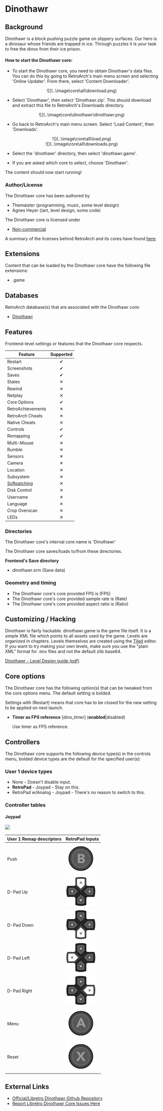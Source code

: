 # Dinothawr

## Background

Dinothawr is a block pushing puzzle game on slippery surfaces. Our hero is a dinosaur whose friends are trapped in ice. Through puzzles it is your task to free the dinos from their ice prison.

#### How to start the Dinothawr core:

- To start the Dinothawr core, you need to obtain Dinothawr's data files. You can do this by going to RetroArch's main menu screen and selecting 'Online Updater'. From there, select 'Content Downloader'.

<center> ![](..\image\core\all\download.png) </center>

- Select 'Dinothawr', then select 'Dinothawr.zip'. This should download and extract this file to RetroArch's Downloads directory.

<center> ![](..\image\core\dinothawr\dinothawr.png) </center>

- Go back to RetroArch's main menu screen. Select 'Load Content', then 'Downloads'.

<center> ![](..\image\core\all\load.png) </center>

<center> ![](..\image\core\all\downloads.png) </center>

- Select the 'dinothawr' directory, then select 'dinothawr.game'.

- If you are asked which core to select, choose 'Dinothawr'.

The content should now start running!

### Author/License

The Dinothawr core has been authored by

- Themaister (programming, music, some level design)
- Agnes Heyer ((art, level design, some code)

The Dinothawr core is licensed under

- [Non-commercial](https://github.com/libretro/Dinothawr/blob/master/LICENSE)

A summary of the licenses behind RetroArch and its cores have found [here](https://docs.libretro.com/tech/licenses/).

## Extensions

Content that can be loaded by the Dinothawr core have the following file extensions:

- .game

## Databases

RetroArch database(s) that are associated with the Dinothawr core:

- [Dinothawr](https://github.com/libretro/libretro-database/blob/master/rdb/Dinothawr.rdb)

## Features

Frontend-level settings or features that the Dinothawr core respects.

| Feature           | Supported |
|-------------------|:---------:|
| Restart           | ✔         |
| Screenshots       | ✔         |
| Saves             | ✔         |
| States            | ✕         |
| Rewind            | ✕         |
| Netplay           | ✕         |
| Core Options      | ✔         |
| RetroAchievements | ✕         |
| RetroArch Cheats  | ✕         |
| Native Cheats     | ✕         |
| Controls          | ✔         |
| Remapping         | ✔         |
| Multi-Mouse       | ✕         |
| Rumble            | ✕         |
| Sensors           | ✕         |
| Camera            | ✕         |
| Location          | ✕         |
| Subsystem         | ✕         |
| [Softpatching](https://docs.libretro.com/guides/softpatching/) | ✕         |
| Disk Control      | ✕         |
| Username          | ✕         |
| Language          | ✕         |
| Crop Overscan     | ✕         |
| LEDs              | ✕         |

### Directories

The Dinothawr core's internal core name is 'Dinothawr'

The Dinothawr core saves/loads to/from these directories.

**Frontend's Save directory**

- dinothawr.srm (Save data)

### Geometry and timing

- The Dinothawr core's core provided FPS is (FPS)
- The Dinothawr core's core provided sample rate is (Rate)
- The Dinothawr core's core provided aspect ratio is (Ratio)

## Customizing / Hacking

Dinothawr is fairly hackable. dinothawr.game is the game file itself. It is a simple XML file which points to all assets used by the game. Levels are organized in chapters. Levels themselves are created using the [Tiled](http://www.mapeditor.org/) editor. If you want to try making your own levels, make sure you use the "plain XML" format for .tmx files and not the default zlib base64.

[Dinothawr - Level Design guide (pdf)](http://retinaleclipse.com/dinothawr-guide.pdf)

## Core options

The Dinothawr core has the following option(s) that can be tweaked from the core options menu. The default setting is bolded. 

Settings with (Restart) means that core has to be closed for the new setting to be applied on next launch.

- **Timer as FPS reference** [dino_timer] (**enabled**|disabled)

	Use timer as FPS reference.
	
## Controllers

The Dinothawr core supports the following device type(s) in the controls menu, bolded device types are the default for the specified user(s):

### User 1 device types

- None - Doesn't disable input.
- **RetroPad** - Joypad - Stay on this.
- RetroPad w/Analog - Joypad - There's no reason to switch to this.

### Controller tables

#### Joypad

![](http://themaister.net/dinothawr/shield.png)

| User 1 Remap descriptors | RetroPad Inputs                             |
|--------------------------|---------------------------------------------|
| Push                     | ![](../image/retropad/retro_b.png)          |
| D-Pad Up                 | ![](../image/retropad/retro_dpad_up.png)    |
| D-Pad Down               | ![](../image/retropad/retro_dpad_down.png)  |
| D-Pad Left               | ![](../image/retropad/retro_dpad_left.png)  |
| D-Pad Right              | ![](../image/retropad/retro_dpad_right.png) |
| Menu                     | ![](../image/retropad/retro_a.png)          |
| Reset                    | ![](../image/retropad/retro_x.png)          |

## External Links

- [Official/Libretro Dinothawr Github Repository](https://github.com/libretro/Dinothawr)
- [Report Libretro Dinothawr Core Issues Here](https://github.com/libretro/Dinothawr/issues)